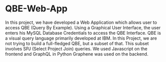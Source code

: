 # QBE-Web-App

In this project, we have developed a Web Application which allows user to access QBE (Query By Example). Using a Graphical User Interface, the user enters his MySQL Database Credentials to access the QBE Interface. QBE is a visual query language primarily developed at IBM. In this Project, we are not trying to build a full-fledged QBE, but a subset of that. This subset involves SPJ (Select Project Join) queries. We used Javascript on the frontend and GraphQL in Python Graphene was used on the backend.
